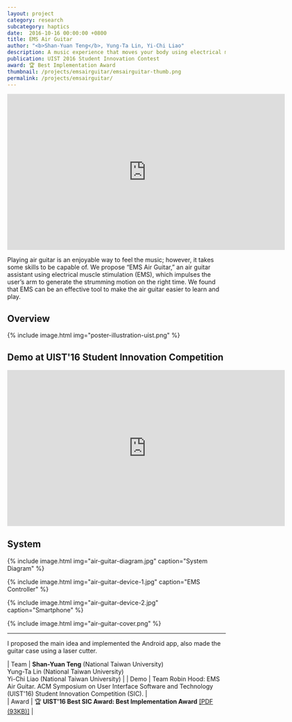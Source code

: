 ```yaml
---
layout: project
category: research
subcategory: haptics
date:  2016-10-16 00:00:00 +0800
title: EMS Air Guitar
author: "<b>Shan-Yuan Teng</b>, Yung-Ta Lin, Yi-Chi Liao"
description: A music experience that moves your body using electrical muscle stimulation.
publication: UIST 2016 Student Innovation Contest
award: 🏆 Best Implementation Award
thumbnail: /projects/emsairguitar/emsairguitar-thumb.png
permalink: /projects/emsairguitar/
---
```


<div class="video-wrapper">
  <iframe width="640" height="360" src="https://www.youtube.com/embed/y_U4SjE-eUI" frameborder="0" allowfullscreen></iframe>
</div>

Playing air guitar is an enjoyable way to feel the music; however, it takes some skills to be capable of. We propose “EMS Air Guitar,” an air guitar assistant using electrical muscle stimulation (EMS), which impulses the user’s arm to generate the strumming motion on the right time. We found that EMS can be an effective tool to make the air guitar easier to learn and play.

## Overview

{% include image.html
           img="poster-illustration-uist.png" %}


## Demo at UIST'16 Student Innovation Competition

<div class="video-wrapper">
  <iframe width="640" height="360" src="https://www.youtube.com/embed/WlirbXZhjCM" frameborder="0" allowfullscreen></iframe>
</div>

## System

{% include image.html
           img="air-guitar-diagram.jpg"
           caption="System Diagram" %}

{% include image.html
           img="air-guitar-device-1.jpg"
           caption="EMS Controller" %}

{% include image.html
           img="air-guitar-device-2.jpg"
           caption="Smartphone" %}

{% include image.html
           img="air-guitar-cover.png" %}

---

I proposed the main idea and implemented the Android app, also made the guitar case using a laser cutter.

| Team | **Shan-Yuan Teng** (National Taiwan University)<br>Yung-Ta Lin (National Taiwan University)<br>Yi-Chi Liao (National Taiwan University) |
| Demo | Team Robin Hood: EMS Air Guitar. ACM Symposium on User Interface Software and Technology (UIST'16) Student Innovation Competition (SIC). |  
| Award | 🏆 **UIST'16 Best SIC Award: Best Implementation Award** [[PDF (93KB)]](UIST2016_AwardsSIC.pdf) |